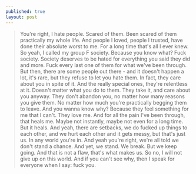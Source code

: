```yaml
---
published: true
layout: post
---
```

> You're right, I hate people. Scared of them. Been scared of them
> practically my whole life. And people I loved, people I trusted, have
> done their absolute worst to me. For a long time that's all I ever
> knew. So yeah, I called my group F society. Because you know what?
> Fuck society. Society deserves to be hated for everything you said
> they did and more. Fuck every last one of them for what we've been
> through. But then, there are some people out there - and it doesn't
> happen a lot, it's rare, but they refuse to let you hate them. In
> fact, they care about you in spite of it. And the really special ones,
> they're relentless at it. Doesn't matter what you do to them. They
> take it, and care about you anyway. They don't abandon you, no matter
> how many reasons you give them. No matter how much you're practically
> begging them to leave. And you wanna know why? Because they feel
> something for me that I can't. They love me. And for all the pain I've
> been through, that heals me. Maybe not instantly, maybe not even for a
> long time. But it heals. And yeah, there are setbacks, we do fucked up
> things to each other, and we hurt each other and it gets messy, but
> that's just us. In any world you're in. And yeah you're right, we're
> all told we don't stand a chance. And yet, we stand. We break. But we
> keep going. And that is not a flaw, that's what makes us. So no, I
> will not give up on this world. And if you can't see why, then I speak
> for everyone when I say: fuck you.
